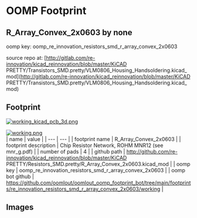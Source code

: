 # OOMP Footprint  
## R_Array_Convex_2x0603  by none  
  
oomp key: oomp_re_innovation_resistors_smd_r_array_convex_2x0603  
  
source repo at: [http://gitlab.com/re-innovation/kicad_reinnovation/blob/master/KiCAD PRETTY/Transistors_SMD.pretty/VLM0806_Housing_Handsoldering.kicad_mod](http://gitlab.com/re-innovation/kicad_reinnovation/blob/master/KiCAD PRETTY/Transistors_SMD.pretty/VLM0806_Housing_Handsoldering.kicad_mod)  
## Footprint  
  
[![working_kicad_pcb_3d.png](working_kicad_pcb_3d_600.png)](working_kicad_pcb_3d.png)  
  
[![working.png](working_600.png)](working.png)  
| name | value | 
| --- | --- | 
| footprint name | R_Array_Convex_2x0603 | 
| footprint description | Chip Resistor Network, ROHM MNR12 (see mnr_g.pdf) | 
| number of pads | 4 | 
| github path | http://github.com/re-innovation/kicad_reinnovation/blob/master/KiCAD PRETTY/Resistors_SMD.pretty/R_Array_Convex_2x0603.kicad_mod | 
| oomp key | oomp_re_innovation_resistors_smd_r_array_convex_2x0603 | 
| oomp bot github | https://github.com/oomlout/oomlout_oomp_footprint_bot/tree/main/footprints/re_innovation_resistors_smd_r_array_convex_2x0603/working | 
## Images  
